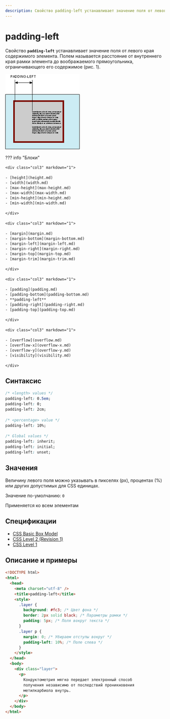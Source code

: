 ```yaml
---
description: Свойство padding-left устанавливает значение поля от левого края содержимого элемента. Полем называется расстояние от внутреннего края рамки элемента до воображаемого прямоугольника, ограничивающего его содержимое
---
```


# padding-left

Свойство **`padding-left`** устанавливает значение поля от левого края содержимого элемента. Полем называется расстояние от внутреннего края рамки элемента до воображаемого прямоугольника, ограничивающего его содержимое (рис. 1).

![Рис. 1. Поле слева от текста](css_padding-left_1.png)

??? info "Блоки"

    <div class="col3" markdown="1">

    - [height](height.md)
    - [width](width.md)
    - [max-height](max-height.md)
    - [max-width](max-width.md)
    - [min-height](min-height.md)
    - [min-width](min-width.md)

    </div>

    <div class="col3" markdown="1">

    - [margin](margin.md)
    - [margin-bottom](margin-bottom.md)
    - [margin-left](margin-left.md)
    - [margin-right](margin-right.md)
    - [margin-top](margin-top.md)
    - [margin-trim](margin-trim.md)

    </div>

    <div class="col3" markdown="1">

    - [padding](padding.md)
    - [padding-bottom](padding-bottom.md)
    - **padding-left**
    - [padding-right](padding-right.md)
    - [padding-top](padding-top.md)

    </div>

    <div class="col3" markdown="1">

    - [overflow](overflow.md)
    - [overflow-x](overflow-x.md)
    - [overflow-y](overflow-y.md)
    - [visibility](visibility.md)

    </div>

## Синтаксис

```css
/* <length> values */
padding-left: 0.5em;
padding-left: 0;
padding-left: 2cm;

/* <percentage> value */
padding-left: 10%;

/* Global values */
padding-left: inherit;
padding-left: initial;
padding-left: unset;
```

## Значения

Величину левого поля можно указывать в пикселях (px), процентах (%) или других допустимых для CSS единицах.

Значение по-умолчанию: `0`

Применяется ко всем элементам

## Спецификации

- [CSS Basic Box Model](http://dev.w3.org/csswg/css3-box/#the-padding)
- [CSS Level 2 (Revision 1)](http://www.w3.org/TR/CSS2/box.html#padding-properties)
- [CSS Level 1](http://www.w3.org/TR/CSS1/#padding-left)

## Описание и примеры

```html
<!DOCTYPE html>
<html>
  <head>
    <meta charset="utf-8" />
    <title>padding-left</title>
    <style>
      .layer {
        background: #fc3; /* Цвет фона */
        border: 2px solid black; /* Параметры рамки */
        padding: 5px; /* Поля вокруг текста */
      }
      .layer p {
        margin: 0; /* Убираем отступы вокруг */
        padding-left: 10%; /* Поле слева */
      }
    </style>
  </head>
  <body>
    <div class="layer">
      <p>
        Кондуктометрия мягко передает электронный способ
        получения независимо от последствий проникновения
        метилкарбиола внутрь.
      </p>
    </div>
  </body>
</html>
```
